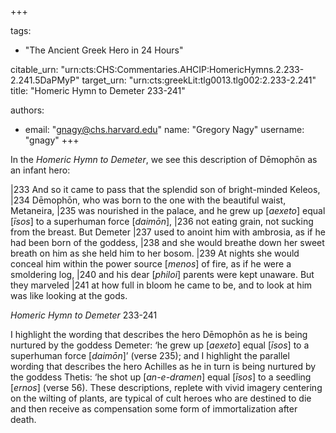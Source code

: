 +++

tags:
- "The Ancient Greek Hero in 24 Hours"

citable_urn: "urn:cts:CHS:Commentaries.AHCIP:HomericHymns.2.233-2.241.5DaPMyP"
target_urn: "urn:cts:greekLit:tlg0013.tlg002:2.233-2.241"
title: "Homeric Hymn to Demeter 233-241"

authors:
- email: "gnagy@chs.harvard.edu"
  name: "Gregory Nagy"
  username: "gnagy"
+++

<p>In the <em>Homeric Hymn to Demeter</em>, we see this description of Dēmophōn as an infant hero: </p><p>|233 And so it came to pass that the splendid son of bright-minded Keleos, |234 Dēmophōn, who was born to the one with the beautiful waist, Metaneira, |235 was nourished in the palace, and he grew up [<em>aexeto</em>] equal [<em>īsos</em>] to a superhuman force [<em>daimōn</em>], |236 not eating grain, not sucking from the breast. But Demeter |237 used to anoint him with ambrosia, as if he had been born of the goddess, |238 and she would breathe down her sweet breath on him as she held him to her bosom. |239 At nights she would conceal him within the power source [<em>menos</em>] of fire, as if he were a smoldering log, |240 and his dear [<em>philoi</em>] parents were kept unaware. But they marveled |241 at how full in bloom he came to be, and to look at him was like looking at the gods.</p><p><em>Homeric Hymn to Demeter</em> 233-241</p><p>I highlight the wording that describes the hero Dēmophōn as he is being nurtured by the goddess Demeter: ‘he grew up [<em>aexeto</em>] equal [<em>īsos</em>] to a superhuman force [<em>daimōn</em>]’ (verse 235); and I highlight the parallel wording that describes the hero Achilles as he in turn is being nurtured by the goddess Thetis: ‘he shot up [<em>an-e-dramen</em>] equal [<em>īsos</em>] to a seedling [<em>ernos</em>] (verse 56). These descriptions, replete with vivid imagery centering on the wilting of plants, are typical of cult heroes who are destined to die and then receive as compensation some form of immortalization after death.</p>